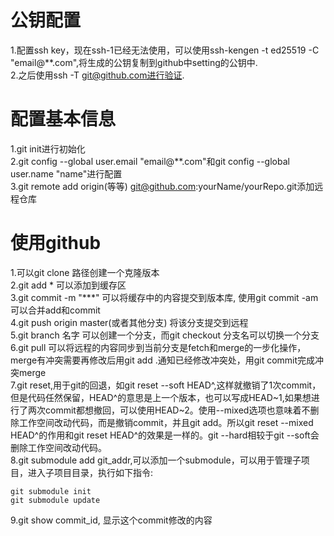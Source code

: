 # 公钥配置  
1.配置ssh key，现在ssh-1已经无法使用，可以使用ssh-kengen -t ed25519 -C "email@**.com",将生成的公钥复制到github中setting的公钥中.  
2.之后使用ssh -T git@github.com进行验证.  
# 配置基本信息  
1.git init进行初始化  
2.git config --global user.email "email@**.com"和git config --global user.name "name"进行配置  
3.git remote add origin(等等) git@github.com:yourName/yourRepo.git添加远程仓库  
# 使用github  
1.可以git clone 路径创建一个克隆版本  
2.git add * 可以添加到缓存区  
3.git commit -m "\*\*\*" 可以将缓存中的内容提交到版本库, 使用git commit -am 可以合并add和commit  
4.git push origin master(或者其他分支) 将该分支提交到远程  
5.git branch 名字 可以创建一个分支，而git checkout 分支名可以切换一个分支  
6.git pull 可以将远程的内容同步到当前分支是fetch和merge的一步化操作，merge有冲突需要再修改后用git add .通知已经修改冲突处，用git commit完成冲突merge  
7.git reset,用于git的回退，如git reset --soft HEAD^,这样就撤销了1次commit，但是代码任然保留，HEAD^的意思是上一个版本，也可以写成HEAD\~1,如果想进行了两次commit都想撤回，可以使用HEAD\~2。使用--mixed选项也意味着不删除工作空间改动代码，而是撤销commit，并且git add。所以git reset --mixed HEAD^的作用和git reset HEAD^的效果是一样的。git --hard相较于git --soft会删除工作空间改动代码。  
8.git submodule add git_addr,可以添加一个submodule，可以用于管理子项目，进入子项目目录，执行如下指令:
```
git submodule init
git submodule update
```
9.git show commit_id, 显示这个commit修改的内容  

  
